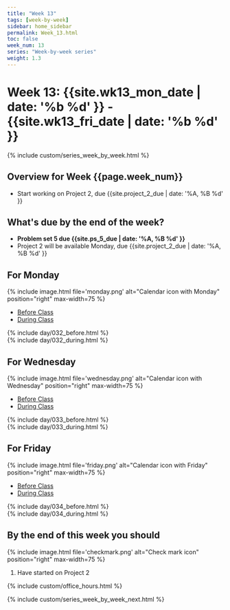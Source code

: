 ```yaml
---
title: "Week 13"
tags: [week-by-week]
sidebar: home_sidebar
permalink: Week_13.html
toc: false
week_num: 13
series: "Week-by-week series"
weight: 1.3
---
```

# Week 13: {{site.wk13_mon_date | date: '%b %d' }} - {{site.wk13_fri_date | date: '%b %d' }}

{% include custom/series_week_by_week.html %}

## Overview for Week {{page.week_num}}

* Start working on Project 2, due {{site.project_2_due | date: '%A, %B %d' }}

## What's due by the end of the week?

* **Problem set 5 due {{site.ps_5_due | date: '%A, %B %d' }}**
* Project 2 will be available Monday, due {{site.project_2_due | date: '%A, %B %d' }}


## For Monday

{% include image.html file='monday.png' alt="Calendar icon with Monday" position="right" max-width=75 %}

<ul id="MondayTabs" class="nav nav-tabs">
    <li class="active"><a href="#MonBefore" data-toggle="tab">Before Class</a></li>
    <li><a href="#MonDuring" data-toggle="tab">During Class</a></li>
</ul>
<div class="tab-content">
    <div role="tabpanel" class="tab-pane active" id="MonBefore">
        {% include day/032_before.html %}
    </div>
    <div role="tabpanel" class="tab-pane" id="MonDuring">
        {% include day/032_during.html %}
    </div>
</div>

## For Wednesday

{% include image.html file='wednesday.png' alt="Calendar icon with Wednesday" position="right" max-width=75 %}

<ul id="WednesdayTabs" class="nav nav-tabs">
    <li class="active"><a href="#WedBefore" data-toggle="tab">Before Class</a></li>
    <li><a href="#WedDuring" data-toggle="tab">During Class</a></li>
</ul>
<div class="tab-content">
    <div role="tabpanel" class="tab-pane active" id="WedBefore">
        {% include day/033_before.html %}
    </div>
    <div role="tabpanel" class="tab-pane" id="WedDuring">
        {% include day/033_during.html %}
    </div>
</div>

## For Friday

{% include image.html file='friday.png' alt="Calendar icon with Friday" position="right" max-width=75 %}

<ul id="FridayTabs" class="nav nav-tabs">
    <li class="active"><a href="#FriBefore" data-toggle="tab">Before Class</a></li>
    <li><a href="#FriDuring" data-toggle="tab">During Class</a></li>
</ul>
<div class="tab-content">
    <div role="tabpanel" class="tab-pane active" id="FriBefore">
        {% include day/034_before.html %}
    </div>
    <div role="tabpanel" class="tab-pane" id="FriDuring">
        {% include day/034_during.html %}
    </div>
</div>

## By the end of this week you should

{% include image.html file='checkmark.png' alt="Check mark icon" position="right" max-width=75 %}

1. Have started on Project 2

{% include custom/office_hours.html %}

{% include custom/series_week_by_week_next.html %}